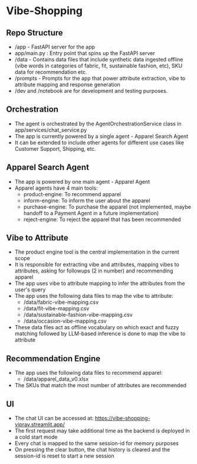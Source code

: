 # Vibe-Shopping


## Repo Structure
- /app - FastAPI server for the app 
- app/main.py : Entry point that spins up the FastAPI server
- /data - Contains data files that include synthetic data ingested offline (vibe words in categories of fabric, fit, sustainable fashion, etc), SKU data for recommendation etc.  
- /prompts - Prompts for the app that power attribute extraction, vibe to attribute mapping and response generation
- /dev and /notebook are for development and testing purposes. 

## Orchestration 
- The agent is orchestrated by the AgentOrchestrationService class in app/services/chat_service.py
- The app is currently powered by a single agent - Apparel Search Agent
- It can be extended to include other agents for different use cases like Customer Support, Shipping, etc.

## Apparel Search Agent
- The app is powered by one main agent - Apparel Agent
- Apparel agents have 4 main tools:
    - product-engine: To recommend apparel
    - inform-engine: To inform the user about the apparel
    - purchase-engine: To purchase the apparel (not implemented, maybe handoff to a Payment Agent in a future implementation)
    - reject-engine: To reject the apparel that has been recommended


## Vibe to Attribute 
- The product engine tool is the central implementation in the current scope
- It is responsible for extracting vibe and attributes, mapping vibes to attributes, asking for followups (2 in number) and recommending apparel
- The app uses vibe to attribute mapping to infer the attributes from the user's query
- The app uses the following data files to map the vibe to attribute:
    - /data/fabric-vibe-mapping.csv
    - /data/fit-vibe-mapping.csv
    - /data/sustainable-fashion-vibe-mapping.csv
    - /data/occasion-vibe-mapping.csv
- These data files act as offline vocabulary on which exact and fuzzy matching followed by LLM-based inference is done to map the vibe to attribute

## Recommendation Engine
- The app uses the following data files to recommend apparel:
    - /data/apparel_data_v0.xlsx
- The SKUs that match the most number of attributes are recommended

## UI
- The chat UI can be accessed at: https://vibe-shopping-viprav.streamlit.app/
- The first request may take additional time as the backend is deployed in a cold start mode
- Every chat is mapped to the same session-id for memory purposes
- On pressing the clear button, the chat history is cleared and the session-id is reset to start a new session